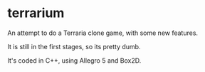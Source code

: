 # terrarium
An attempt to do a Terraria clone game, with some new features.

It is still in the first stages, so its pretty dumb.

It's coded in C++, using Allegro 5 and Box2D.
